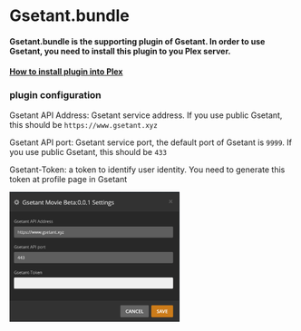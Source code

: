 # Gsetant.bundle

#### Gsetant.bundle is the supporting plugin of Gsetant. In order to use Gsetant, you need to install this plugin to you Plex server.

#### [How to install plugin into Plex ](https://github.com/Tosslog/PlexMediaServer/wiki/Plex-%E6%8F%92%E4%BB%B6-%E5%AE%89%E8%A3%85%E4%B8%8E%E5%88%A0%E9%99%A4)


### plugin configuration

Gsetant API Address: Gsetant service address. If you use public Gsetant, this should be `https://www.gsetant.xyz`

Gsetant API port: Gsetant service port, the default port of Gsetant is `9999`. If you use public Gsetant, this should be `433`

Gsetant-Token: a token to identify user identity. You need to generate this token at profile page in Gsetant 


<img src="setting.png" alt="setting" width="300"/>
